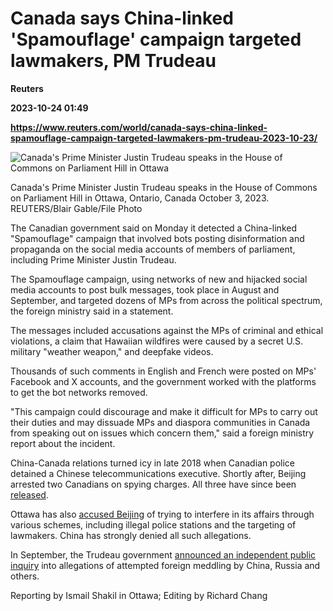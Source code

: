 # Canada says China-linked 'Spamouflage' campaign targeted lawmakers, PM Trudeau
**Reuters**

**2023-10-24 01:49**

**https://www.reuters.com/world/canada-says-china-linked-spamouflage-campaign-targeted-lawmakers-pm-trudeau-2023-10-23/**

![Canada's Prime Minister Justin Trudeau speaks in the House of Commons on Parliament Hill in Ottawa](https://www.reuters.com/resizer/8T5YV2SUelWnU-gUxfa0B9U-PbU=/1920x0/filters:quality(80)/cloudfront-us-east-2.images.arcpublishing.com/reuters/NMUYWI7VVVMABMTAXQOWJY73HU.jpg)

Canada's Prime Minister Justin Trudeau speaks in the House of Commons on Parliament Hill in Ottawa, Ontario, Canada October 3, 2023. REUTERS/Blair Gable/File Photo

The Canadian government said on Monday it detected a China-linked "Spamouflage" campaign that involved bots posting disinformation and propaganda on the social media accounts of members of parliament, including Prime Minister Justin Trudeau.

The Spamouflage campaign, using networks of new and hijacked social media accounts to post bulk messages, took place in August and September, and targeted dozens of MPs from across the political spectrum, the foreign ministry said in a statement.

The messages included accusations against the MPs of criminal and ethical violations, a claim that Hawaiian wildfires were caused by a secret U.S. military "weather weapon," and deepfake videos.

Thousands of such comments in English and French were posted on MPs' Facebook and X accounts, and the government worked with the platforms to get the bot networks removed.

"This campaign could discourage and make it difficult for MPs to carry out their duties and may dissuade MPs and diaspora communities in Canada from speaking out on issues which concern them," said a foreign ministry report about the incident.

China-Canada relations turned icy in late 2018 when Canadian police detained a Chinese telecommunications executive. Shortly after, Beijing arrested two Canadians on spying charges. All three have since been [released](https://www.reuters.com/technology/huawei-cfo-meng-appear-court-expected-reach-agreement-with-us-source-2021-09-24/).

Ottawa has also [accused Beijing](https://www.reuters.com/world/americas/canada-says-highly-probable-china-engaged-online-targeting-canadian-lawmaker-2023-08-09/) of trying to interfere in its affairs through various schemes, including illegal police stations and the targeting of lawmakers. China has strongly denied all such allegations.

In September, the Trudeau government [announced an independent public inquiry](https://www.reuters.com/world/americas/canada-launches-public-inquiry-into-alleged-foreign-meddling-by-china-russia-2023-09-07/) into allegations of attempted foreign meddling by China, Russia and others.

Reporting by Ismail Shakil in Ottawa; Editing by Richard Chang